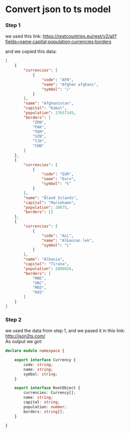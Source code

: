 # Convert json to ts model

### Step 1
we used this link:
https://restcountries.eu/rest/v2/all?fields=name;capital;population;currencies;borders   

and we copied this data:
```json
[
    {
        "currencies": [
            {
                "code": "AFN",
                "name": "Afghan afghani",
                "symbol": "؋"
            }
        ],
        "name": "Afghanistan",
        "capital": "Kabul",
        "population": 27657145,
        "borders": [
            "IRN",
            "PAK",
            "TKM",
            "UZB",
            "TJK",
            "CHN"
        ]
    },
    {
        "currencies": [
            {
                "code": "EUR",
                "name": "Euro",
                "symbol": "€"
            }
        ],
        "name": "Åland Islands",
        "capital": "Mariehamn",
        "population": 28875,
        "borders": []
    },
    {
        "currencies": [
            {
                "code": "ALL",
                "name": "Albanian lek",
                "symbol": "L"
            }
        ],
        "name": "Albania",
        "capital": "Tirana",
        "population": 2886026,
        "borders": [
            "MNE",
            "GRC",
            "MKD",
            "KOS"
        ]
    }
]

```

### Step 2
we used the data from step 1, and we pased it in this link: http://json2ts.com/   
As output we got:
```typescript
declare module namespace {

    export interface Currency {
        code: string;
        name: string;
        symbol: string;
    }

    export interface RootObject {
        currencies: Currency[];
        name: string;
        capital: string;
        population: number;
        borders: string[];
    }

}
```